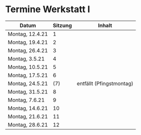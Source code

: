 # Termine Werkstatt I

| Datum | Sitzung | Inhalt |
| ----- | ------- | ------ |
| Montag, 12.4.21 | 1 |
| Montag, 19.4.21 | 2 |
| Montag, 26.4.21 | 3 |
| Montag, 3.5.21 | 4 |
| Montag, 10.5.21 | 5 |
| Montag, 17.5.21 | 6 |
| Montag, 24.5.21 | (7) | entfällt (Pfingstmontag) |
| Montag, 31.5.21 | 8 |
| Montag, 7.6.21 | 9 |
| Montag, 14.6.21 | 10 |
| Montag, 21.6.21 | 11 |
| Montag, 28.6.21 | 12 |
